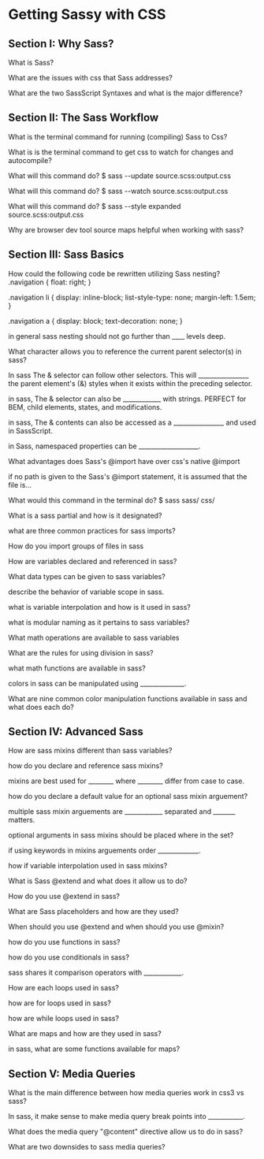 # Getting Sassy with CSS

## Section I: Why Sass?

What is Sass?

What are the issues with css that Sass addresses?

What are the two SassScript Syntaxes and what is the major difference?

## Section II: The Sass Workflow

What is the terminal command for running (compiling) Sass to Css?

What is is the terminal command to get css to watch for changes and autocompile?

What will this command do? $ sass --update source.scss:output.css

What will this command do? $ sass --watch source.scss:output.css

What will this command do? $ sass --style expanded source.scss:output.css

Why are browser dev tool source maps helpful when working with sass?

## Section III: Sass Basics

How could the following code be rewritten utilizing Sass nesting?
.navigation {
  float: right;
}

.navigation li {
  display: inline-block;
  list-style-type: none;
  margin-left: 1.5em;
}

.navigation a {
  display: block;
  text-decoration: none;
}

in general sass nesting should not go further than ____ levels deep.

What character allows you to reference the current parent selector(s) in sass?

In sass The & selector can follow other selectors. This will ________________ the parent 
element's (&) styles when it exists within the preceding selector.

in sass, The & selector can also be ____________ with strings.
PERFECT for BEM, child elements, states, and modifications.

in sass, The & contents can also be accessed as a ________________
and used in SassScript.

in Sass, namespaced properties can be ___________________.

What advantages does Sass's @import have over css's native @import

if no path is given to the Sass's @import statement, it is assumed that the file is...

What would this command in the terminal do? $ sass sass/ css/

What is a sass partial and how is it designated?

what are three common practices for sass imports?

How do you import groups of files in sass

How are variables declared and referenced in sass?

What data types can be given to sass variables?

describe the behavior of variable scope in sass.

what is variable interpolation and how is it used in sass?

what is modular naming as it pertains to sass variables?

What math operations are available to sass variables

What are the rules for using division in sass?

what math functions are available in sass?

colors in sass can be manipulated using ______________.

What are nine common color manipulation functions available in sass and what does
each do?


## Section IV: Advanced Sass

How are sass mixins different than sass variables?

how do you declare and reference sass mixins?

mixins are best used for ________ where ________ differ from case to case.

how do you declare a default value for an optional sass mixin arguement?

multiple sass mixin arguements are ____________ separated and _______ matters.

optional arguments in sass mixins  should be placed where in the set?

if using keywords in mixins arguements order _____________.

how if variable interpolation used in sass mixins?

What is Sass @extend and what does it allow us to do?

How do you use @extend in sass?

What are Sass placeholders and how are they used?

When should you use @extend and when should you use @mixin?

how do you use functions in sass?

how do you use conditionals in sass?

sass shares it comparison operators with ____________.

How are each loops used in sass?

how are for loops used in sass?

how are while loops used in sass?

What are maps and how are they used in sass?

in sass, what are some functions available for maps?


## Section V: Media Queries

What is the main difference between how media queries work in css3 vs sass?

In sass, it make sense to make media query break points into ___________.

What does the media query "@content" directive allow us to do in sass?

What are two downsides to sass media queries?











